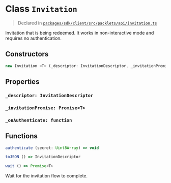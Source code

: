 # Class `Invitation`
> Declared in [`packages/sdk/client/src/packlets/api/invitation.ts`]()

Invitation that is being redeemed.
It works in non-interactive mode and requires no authentication.

## Constructors
```ts
new Invitation <T> (_descriptor: InvitationDescriptor, _invitationPromise: Promise<T>, _onAuthenticate: function) => Invitation<T>
```

## Properties
### `_descriptor: InvitationDescriptor`
### `_invitationPromise: Promise<T>`
### `_onAuthenticate: function`

## Functions
```ts
authenticate (secret: Uint8Array) => void
```
```ts
toJSON () => InvitationDescriptor
```
```ts
wait () => Promise<T>
```
Wait for the invitation flow to complete.